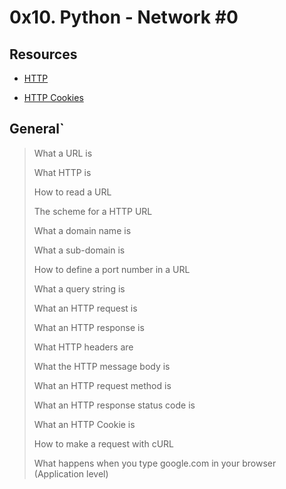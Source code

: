 # 0x10. Python - Network #0

## Resources

- [HTTP](https://www3.ntu.edu.sg/home/ehchua/programming/webprogramming/HTTP_Basics.html)

- [HTTP Cookies](https://developer.mozilla.org/en-US/docs/Web/HTTP/Cookies)

## General`
>What a URL is
>
>What HTTP is
>
>How to read a URL
>
>The scheme for a HTTP URL
>
>What a domain name is
>
>What a sub-domain is
>
>How to define a port number in a URL
>
>What a query string is
>
>What an HTTP request is
>
>What an HTTP response is
>
>What HTTP headers are
>
>What the HTTP message body is
>
>What an HTTP request method is
>
>What an HTTP response status code is
>
>What an HTTP Cookie is
>
>How to make a request with cURL
>
>What happens when you type google.com in your browser (Application level)


